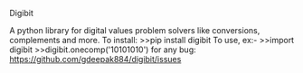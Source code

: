 Digibit

A python library for digital values problem solvers like conversions, complements and more.
To install: 
             >>pip install digibit
To use, ex:-
             >>import digibit
             >>digibit.onecomp('10101010')
for any bug:
             https://github.com/gdeepak884/digibit/issues
 
